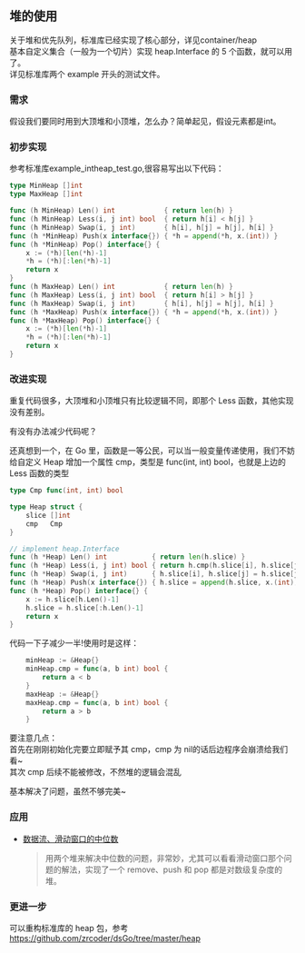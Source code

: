 ## 堆的使用
关于堆和优先队列，标准库已经实现了核心部分，详见container/heap  
基本自定义集合（一般为一个切片）实现 heap.Interface 的 5 个函数，就可以用了。  
详见标准库两个 example 开头的测试文件。  
### 需求
假设我们要同时用到大顶堆和小顶堆，怎么办？简单起见，假设元素都是int。  
### 初步实现
参考标准库example_intheap_test.go,很容易写出以下代码：  
```go
type MinHeap []int
type MaxHeap []int

func (h MinHeap) Len() int            { return len(h) }
func (h MinHeap) Less(i, j int) bool  { return h[i] < h[j] }
func (h MinHeap) Swap(i, j int)       { h[i], h[j] = h[j], h[i] }
func (h *MinHeap) Push(x interface{}) { *h = append(*h, x.(int)) }
func (h *MinHeap) Pop() interface{} {
	x := (*h)[len(*h)-1]
	*h = (*h)[:len(*h)-1]
	return x
}
func (h MaxHeap) Len() int            { return len(h) }
func (h MaxHeap) Less(i, j int) bool  { return h[i] > h[j] }
func (h MaxHeap) Swap(i, j int)       { h[i], h[j] = h[j], h[i] }
func (h *MaxHeap) Push(x interface{}) { *h = append(*h, x.(int)) }
func (h *MaxHeap) Pop() interface{} {
	x := (*h)[len(*h)-1]
	*h = (*h)[:len(*h)-1]
	return x
}
```
### 改进实现
重复代码很多，大顶堆和小顶堆只有比较逻辑不同，即那个 Less 函数，其他实现没有差别。  

有没有办法减少代码呢？

还真想到一个，在 Go 里，函数是一等公民，可以当一般变量传递使用，我们不妨给自定义 Heap 增加一个属性 cmp，类型是 func(int, int) bool，也就是上边的 Less 函数的类型  
```go
type Cmp func(int, int) bool

type Heap struct {
	slice []int
	cmp   Cmp
}

// implement heap.Interface
func (h *Heap) Len() int           { return len(h.slice) }
func (h *Heap) Less(i, j int) bool { return h.cmp(h.slice[i], h.slice[j]) }
func (h *Heap) Swap(i, j int)      { h.slice[i], h.slice[j] = h.slice[j], h.slice[i] }
func (h *Heap) Push(x interface{}) { h.slice = append(h.slice, x.(int)) }
func (h *Heap) Pop() interface{} {
	x := h.slice[h.Len()-1]
	h.slice = h.slice[:h.Len()-1]
	return x
}
```
代码一下子减少一半!使用时是这样：  
```go
	minHeap := &Heap{}
	minHeap.cmp = func(a, b int) bool {
		return a < b
	}
	maxHeap := &Heap{}
	maxHeap.cmp = func(a, b int) bool {
		return a > b
	}
```
要注意几点：  
首先在刚刚初始化完要立即赋予其 cmp，cmp 为 nil的话后边程序会崩溃给我们看~  
其次 cmp 后续不能被修改，不然堆的逻辑会混乱  

基本解决了问题，虽然不够完美~  

### 应用
- [数据流、滑动窗口的中位数](../design/find-median-from-data-stream/readme.md)
  > 用两个堆来解决中位数的问题，非常妙，尤其可以看看滑动窗口那个问题的解法，实现了一个 remove、push 和 pop 都是对数级复杂度的堆。

### 更进一步
可以重构标准库的 heap 包，参考 https://github.com/zrcoder/dsGo/tree/master/heap

